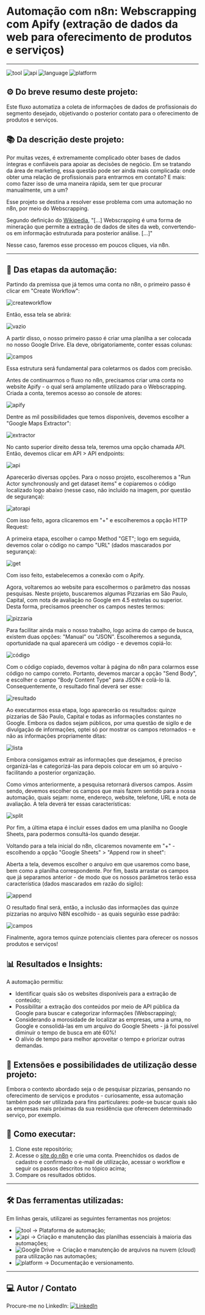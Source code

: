 # Automação com n8n: Webscrapping com Apify (extração de dados da web para oferecimento de produtos e serviços)

---

![tool](https://img.shields.io/badge/tool-n8n-blue)
![api](https://img.shields.io/badge/API-Google%20Sheets-brightgreen)
![language](https://img.shields.io/badge/language-JavaScript-yellow)
![platform](https://img.shields.io/badge/platform-GitHub-lightgrey)

## ⚙ Do breve resumo deste projeto:

Este fluxo automatiza a coleta de informações de dados de profissionais do segmento desejado, objetivando o posterior contato para o oferecimento de produtos e serviços.

## 📚 Da descrição deste projeto:

Por muitas vezes, é extremamente complicado obter bases de dados íntegras e confiáveis para apoiar as decisões de negócio. Em se tratando da área de marketing, essa questão pode ser ainda mais complicada: onde obter uma relação de profissionais para entrarmos em contato? E mais: como fazer isso de uma maneira rápida, sem ter que procurar manualmente, um a um?

Esse projeto se destina a resolver esse problema com uma automação no n8n, por meio do Webscrapping. 

Segundo definição do [Wikipedia](https://pt.wikipedia.org/wiki/Web_scraping), "[...] Webscrapping é uma forma de mineração que permite a extração de dados de sites da web, convertendo-os em informação estruturada para posterior análise. [...]"

Nesse caso, faremos esse processo em poucos cliques, via n8n.

---

## 🔎 Das etapas da automação:

Partindo da premissa que já temos uma conta no n8n, o primeiro passo é clicar em "Create Workflow":

![createworkflow](imagens/workflows.png)

Então, essa tela se abrirá:

![vazio](imagens/fluxo_vazio.png)

A partir disso, o nosso primeiro passo é criar uma planilha a ser colocada no nosso Google Drive. Ela deve, obrigatoriamente, conter essas colunas:

![campos](imagens/camposexcel.png)

Essa estrutura será fundamental para coletarmos os dados com precisão.

Antes de continuarmos o fluxo no n8n, precisamos criar uma conta no website Apify - o qual será amplamente utilizado para o Webscrapping. Criada a conta, teremos acesso ao console de atores:

![apify](imagens/atoresapify.png)

Dentre as mil possibilidades que temos disponíveis, devemos escolher a "Google Maps Extractor":

![extractor](imagens/mapsextractor.png)

No canto superior direito dessa tela, teremos uma opção chamada API. Então, devemos clicar em API > API endpoints:

![api](imagens/apiendpoints.png)

Aparecerão diversas opções. Para o nosso projeto, escolheremos a "Run Actor synchronously and get dataset items" e copiaremos o código localizado logo abaixo (nesse caso, não incluído na imagem, por questão de segurança):

![atorapi](imagens/atorapi.png)

Com isso feito, agora clicaremos em "+" e escolheremos a opção HTTP Request:

A primeira etapa, escolher o campo Method "GET"; logo em seguida, devemos colar o código no campo "URL" (dados mascarados por segurança):

![get](imagens/requestget.png)

Com isso feito, estabelecemos a conexão com o Apify.

Agora, voltaremos ao website para escolhermos o parâmetro das nossas pesquisas. Neste projeto, buscaremos algumas Pizzarias em São Paulo, Capital, com nota de avaliação no Google em 4.5 estrelas ou superior. Desta forma, precisamos preencher os campos nestes termos:

![pizzaria](imagens/pizzariaapi.png)

Para facilitar ainda mais o nosso trabalho, logo acima do campo de busca, existem duas opções: "Manual" ou "JSON". Escolheremos a segunda, oportunidade na qual aparecerá um código - e devemos copiá-lo:

![código](imagens/JSON.png)

Com o código copiado, devemos voltar à página do n8n para colarmos esse código no campo correto. Portanto, devemos marcar a opção "Send Body", e escolher o campo "Body Content Type" para JSON e colá-lo lá. Consequentemente, o resultado final deverá ser esse:

![resultado](imagens/httprequestfinal.png)

Ao executarmos essa etapa, logo aparecerão os resultados: quinze pizzarias de São Paulo, Capital e todas as informações constantes no Google. Embora os dados sejam públicos, por uma questão de sigilo e de divulgação de informações, optei só por mostrar os campos retornados - e não as informações propriamente ditas:

![lista](imagens/listapizzarias.png)

Embora consigamos extrair as informações que desejamos, é preciso organizá-las e categorizá-las para depois colocar em um só arquivo - facilitando a posterior organização.

Como vimos anteriormente, a pesquisa retornará diversos campos. Assim sendo, devemos escolher os campos que mais fazem sentido para a nossa automação, quais sejam: nome, endereço, website, telefone, URL e nota de avaliação. A tela deverá ter essas características:

![split](imagens/split.png)

Por fim, a última etapa é incluir esses dados em uma planilha no Google Sheets, para podermos consultá-los quando desejar.

Voltando para a tela inicial do n8n, clicaremos novamente em "+" - escolhendo a opção "Google Sheets" > "Append row in sheet":

Aberta a tela, devemos escolher o arquivo em que usaremos como base, bem como a planilha correspondente. Por fim, basta arrastar os campos que já separamos anterior - de modo que os nossos parâmetros terão essa característica (dados mascarados em razão do sigilo):

![append](imagens/append.png)

O resultado final será, então, a inclusão das informações das quinze pizzarias no arquivo N8N escolhido - as quais seguirão esse padrão:

![campos](imagens/camposexcel.png)

Finalmente, agora temos quinze potenciais clientes para oferecer os nossos produtos e serviços!

## 📊 Resultados e Insights:

A automação permitiu:

- Identificar quais são os websites disponíveis para a extração de conteúdo;
- Possibilitar a extração dos conteúdos por meio de API pública da Google para buscar e categorizar informações (Webscrapping);
- Considerando a morosidade de localizar as empresas, uma a uma, no Google e consolidá-las em um arquivo do Google Sheets - já foi possível diminuir o tempo de busca em até 60%!
- O alívio de tempo para melhor aproveitar o tempo e priorizar outras demandas.

## 🔔 Extensões e possibilidades de utilização desse projeto:

Embora o contexto abordado seja o de pesquisar pizzarias, pensando no oferecimento de serviços e produtos - curiosamente, essa automação também pode ser utilizada para fins particulares: pode-se buscar quais são as empresas mais próximas da sua residência que oferecem determinado serviço, por exemplo.

## 🚀 Como executar:

1. Clone este repositório;
2. Acesse o [site do n8n](https://n8n.io/) e crie uma conta. Preenchidos os dados de cadastro e confirmado o e-mail de utilização, acessar o workflow e seguir os passos descritos no tópico acima;
3. Compare os resultados obtidos.

---

## 🛠 Das ferramentas utilizadas:

Em linhas gerais, utilizarei as seguintes ferramentas nos projetos:

- ![tool](https://img.shields.io/badge/tool-n8n-blue) → Plataforma de automação;
- ![api](https://img.shields.io/badge/API-Google%20Sheets-brightgreen) → Criação e manutenção das planilhas essenciais à maioria das automações;
- ![Google Drive](https://img.shields.io/badge/Google%20Drive-Storage-yellowgreen?logo=googledrive&logoColor=white) → Criação e manutenção de arquivos na nuvem (cloud) para utilização nas automações;
- ![platform](https://img.shields.io/badge/platform-GitHub-lightgrey) → Documentação e versionamento.

---

## 💻 Autor / Contato

Procure-me no LinkedIn: [![LinkedIn](https://img.shields.io/badge/LinkedIn-0077B5?style=for-the-badge&logo=linkedin&logoColor=white)](https://www.linkedin.com/in/ricardogarcia56/)

